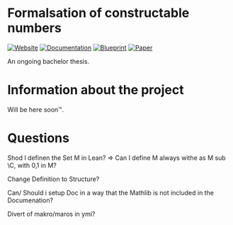 # Formalsation of constructable numbers 

[![Website](https://img.shields.io/badge/Website-ready-green)](https://Louis-Le-Grand.github.io/Formalisation-of-constructable-numbers) [![Documentation](https://img.shields.io/badge/Documentation-passing-green)](https://Louis-Le-Grand.github.io/Formalisation-of-constructable-numbers/docs) [![Blueprint](https://img.shields.io/badge/Blueprint-WIP-blue)](https://Louis-Le-Grand.github.io/Formalisation-of-constructable-numbers)  [![Paper](https://img.shields.io/badge/Paper-WIP-blue)](https://www.youtube.com/watch?v=dQw4w9WgXcQ) 

An ongoing bachelor thesis.

# Information about the project

Will be here soon™️.

# Questions
Shod I definen the Set M in Lean?
=> Can I define M always withe as M sub \C, with 0,1 in M?

Change Definition to Structure?


Can/ Should i setup Doc in a way that the Mathlib is not included in the Documenation?

Divert of makro/maros in ymi?
